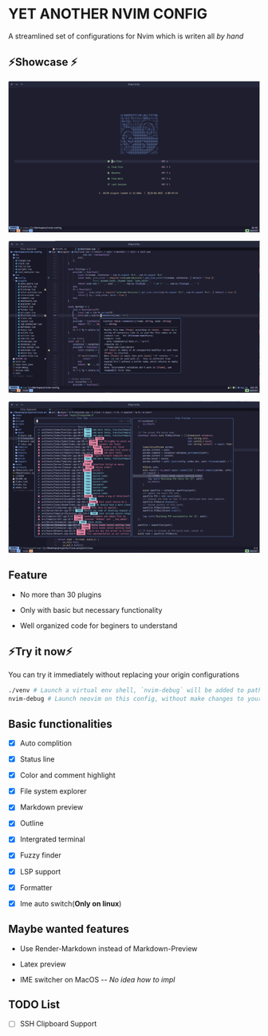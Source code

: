 # YET ANOTHER NVIM CONFIG

A streamlined set of configurations for Nvim which is writen all *by hand*

## ⚡Showcase ⚡

![Dashboard](./doc/img/Dashboard.png)

![Workspace](./doc/img/Workspace.png)

![Telescope](./doc/img/Telescope.png)

## Feature

- No more than 30 plugins

- Only with basic but necessary functionality

- Well organized code for beginers to understand

## ⚡Try it now⚡

You can try it immediately without replacing your origin configurations

```bash
./venv # Launch a virtual env shell, `nvim-debug` will be added to path automaticly
nvim-debug # Launch neovim on this config, without make changes to your ~/.local/share
```

## Basic functionalities

- [x] Auto complition

- [x] Status line

- [x] Color and comment highlight

- [x] File system explorer

- [x] Markdown preview

- [x] Outline

- [x] Intergrated terminal

- [x] Fuzzy finder

- [x] LSP support

- [x] Formatter

- [x] Ime auto switch(**Only on linux**)

## Maybe wanted features

- Use Render-Markdown instead of Markdown-Preview

- Latex preview

- IME switcher on MacOS -- *No idea how to impl*

## TODO List

- [ ] SSH Clipboard Support

